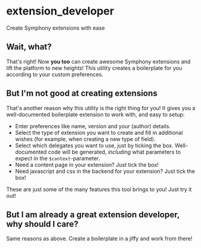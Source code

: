 # extension_developer

Create Symphony extensions with ease

## Wait, what?

That's right! Now **you too** can create awesome Symphony extensions and lift the platform to new heights! This utility
creates a boilerplate for you according to your custom preferences.

## But I'm not good at creating extensions

That's another reason why this utility is the right thing for you! It gives you a well-documented boilerplate extension
to work with, and easy to setup:

 - Enter preferences like name, version and your (author) details.
 - Select the type of extension you want to create and fill in additional wishes (for example, when creating a new type of field).
 - Select which delegates you want to use, just by ticking the box. Well-documented code will be generated, _including_ what parameters to expect in the `$context`-parameter.
 - Need a content page in your extension? Just tick the box!
 - Need javascript and css in the backend for your extension? Just tick the box!

These are just some of the many features this tool brings to you! Just try it out!

 ## But I am already a great extension developer, why should I care?

 Same reasons as above. Create a boilerplate in a jiffy and work from there!